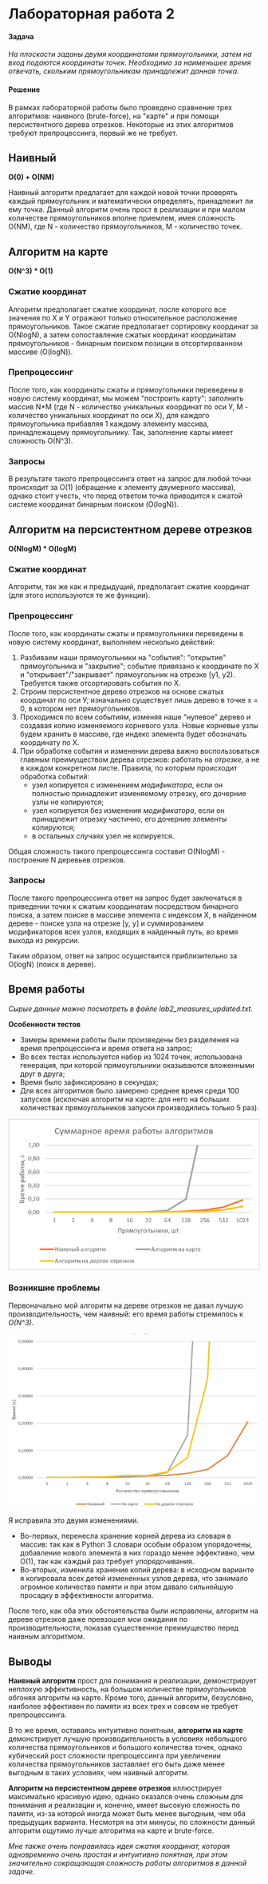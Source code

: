 # Лабораторная работа 2

#### Задача

_На плоскости заданы двумя координатами прямоугольники, затем на вход подаются координаты точек. Необходимо за
наименьшее время отвечать, скольким прямоугольникам принадлежит данная точка._

#### Решение

В рамках лабораторной работы было проведено сравнение трех алгоритмов: наивного (brute-force), на "карте" и при помощи
персистентного дерева отрезков. Некоторые из этих алгоритмов требуют препроцессинга, первый же не требует.

## Наивный

**O(0) + O(NM)**

Наивный алгоритм предлагает для каждой новой точки проверять каждый прямоугольник и математически определять,
принадлежит ли ему точка. Данный алгоритм очень прост в реализации и при малом количестве прямоугольников вполне
приемлем, имея сложность O(NM), где N - количество прямоугольников, M - количество точек.

## Алгоритм на карте

**O(N^3) * O(1)**

### Сжатие координат

Алгоритм предполагает сжатие координат, после которого все значения по X и Y отражают только относительное расположение
прямоугольников. Такое сжатие предполагает сортировку координат за O(NlogN), а затем сопоставление сжатых координат
координатам прямоугольников - бинарным поиском позиции в отсортированном массиве (O(logN)).

### Препроцессинг

После того, как координаты сжаты и прямоугольники переведены в новую систему координат, мы можем "построить карту":
заполнить массив N*M (где N - количество уникальных координат по оси У, M - количество уникальных координат по оси Х),
для каждого прямоугольника прибавляя 1 каждому элементу массива, принадлежащему прямоугольнику. Так, заполнение карты
имеет сложность O(N^3).

### Запросы

В результате такого препроцессинга ответ на запрос для любой точки происходит за O(1) (обращение к элементу двумерного
массива), однако стоит учесть, что перед ответом точка приводится к сжатой системе координат бинарным поиском (O(logN)).

## Алгоритм на персистентном дереве отрезков

**O(NlogM) * O(logM)**

### Сжатие координат

Алгоритм, так же как и предыдущий, предполагает сжатие координат (для этого используются те же функции).

### Препроцессинг

После того, как координаты сжаты и прямоугольники переведены в новую систему координат, выполняем несколько действий:

1. Разбиваем наши прямоугольники на "события": "открытие" прямоугольника и "закрытие"; событие привязано к координате по
   Х и "открывает"/"закрывает" прямоугольник на отрезке [y1, y2). Требуется также отсортировать события по Х.
2. Строим персистентное дерево отрезков на основе сжатых координат по оси У; изначально существует лишь дерево в точке
   х = 0, в котором нет прямоугольников.
3. Проходимся по всем событиям, изменяя наше "нулевое" дерево и создавая копию изменяемого корневого узла. Новые
   корневые узлы будем хранить в массиве, где индекс элемента будет обозначать координату по Х.
4. При обработке события и изменении дерева важно воспользоваться главным преимуществом дерева
   отрезков: работать на *отрезке*, а не в каждом конкретном листе. Правила, по которым происходит обработка событий:
    - узел копируется с изменением *модификатора*, если он полностью принадлежит изменяемому отрезку, его дочерние узлы
      не копируются;
    - узел копируется без изменения *модификатора*, если он принадлежит отрезку частично, его дочерние элементы
      копируются;
    - в остальных случаях узел не копируется.

Общая сложность такого препроцессинга составит O(NlogM) - построение N деревьев отрезков.

### Запросы

После такого препроцессинга ответ на запрос будет заключаться в приведении точки к сжатым координатам посредством
бинарного поиска, а затем поиске в массиве элемента с индексом Х, в найденном дереве - поиске узла на отрезке [у, у] и
суммированием модификаторов всех узлов, входящих в найденный путь, во время выхода из рекурсии.

Таким образом, ответ на запрос осуществится приблизительно за O(logN) (поиск в дереве).

## Время работы

_Сырые данные можно посмотреть в файле lab2_measures_updated.txt._

**Особенности тестов**

- Замеры времени работы были произведены без разделения на время препроцессинга и время ответа на запрос;
- Во всех тестах используется набор из 1024 точек, использована генерация, при которой прямоугольники оказываются
  вложенными друг в друга;
- Время было зафиксировано в секундах;
- Для всех алгоритмов было замерено среднее время среди 100 запусков (исключая алгоритм на карте: для него на больших
  количествах прямоугольников запуски производились только 5 раз).

![img_4.png](img_4.png)

### Возникшие проблемы

Первоначально мой алгоритм на дереве отрезков не давал лучшую производительность, чем наивный: его время работы
стремилось к *O(N^3)*.

<img src="img_2.png" alt="img_2.png" width="500"/>

Я исправила это двумя изменениями.

- Во-первых, перенесла хранение корней дерева из словаря в
  массив: так как в Python 3 словари особым образом упорядочены, добавление нового элемента в них гораздо менее
  эффективно, чем O(1), так как каждый раз требует упорядочивания.
- Во-вторых, изменила хранение копий дерева: в
  исходном варианте я копировала всех детей измененных узлов дерева, что занимало огромное количество памяти и при этом
  давало сильнейшую просадку в эффективности алгоритма.

После того, как оба этих обстоятельства были исправлены, алгоритм на дереве отрезков даже превзошел мои ожидания по
производительности, показав существенное преимущество перед наивным алгоритмом.

## Выводы

**Наивный алгоритм** прост для понимания и реализации, демонстрирует неплохую эффективность, на большом количестве
прямоугольников обгоняя алгоритм на карте. Кроме того, данный алгоритм, безусловно, наиболее эффективен по памяти из
всех трех и совсем не требует препроцессинга.

В то же время, оставаясь интуитивно понятным, **алгоритм на карте** демонстрирует лучшую производительность в условиях
небольшого количества прямоугольников и большого количества точек, однако кубический рост сложности препроцессинга при
увеличении количества прямоугольников заставляет его быть даже менее выгодным в таких условиях, чем наивный алгоритм.

**Алгоритм на персистентном дереве отрезков** иллюстрирует максимально красивую идею, однако оказался очень сложным для
понимания и реализации и, конечно, имеет высокую сложность по памяти, из-за которой иногда может быть менее выгодным,
чем оба предыдущих варианта. Несмотря на эти минусы, по сложности данный алгоритм ощутимо лучше алгоритма на карте и
brute-force.

*Мне также очень понравилась идея сжатия координат, которая одновременно очень простая и интуитивно понятная, при этом
значительно сокращающая сложность работы алгоритмов в данной задаче.*